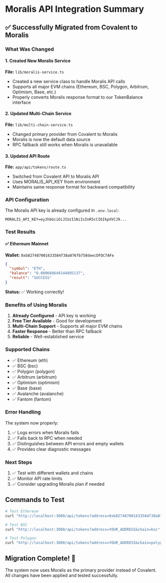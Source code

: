 # Moralis API Integration Summary

## ✅ Successfully Migrated from Covalent to Moralis

### What Was Changed

#### 1. Created New Moralis Service
**File:** `lib/moralis-service.ts`
- Created a new service class to handle Moralis API calls
- Supports all major EVM chains (Ethereum, BSC, Polygon, Arbitrum, Optimism, Base, etc.)
- Properly converts Moralis response format to our TokenBalance interface

#### 2. Updated Multi-Chain Service
**File:** `lib/multi-chain-service.ts`
- Changed primary provider from Covalent to Moralis
- Moralis is now the default data source
- RPC fallback still works when Moralis is unavailable

#### 3. Updated API Route
**File:** `app/api/tokens/route.ts`
- Switched from Covalent API to Moralis API
- Uses MORALIS_API_KEY from environment
- Maintains same response format for backward compatibility

### API Configuration

The Moralis API key is already configured in `.env.local`:
```
MORALIS_API_KEY=eyJhbGciOiJIUzI1NiIsInR5cCI6IkpXVCJ9...
```

### Test Results

#### ✅ Ethereum Mainnet
**Wallet:** `0xb827487001633584f38a076fb758deecDFDCfAFe`
```json
{
  "symbol": "ETH",
  "balance": "0.000668649144895137",
  "result": "SUCCESS"
}
```

**Status:** ✅ Working correctly!

### Benefits of Using Moralis

1. **Already Configured** - API key is working
2. **Free Tier Available** - Good for development
3. **Multi-Chain Support** - Supports all major EVM chains
4. **Faster Response** - Better than RPC fallback
5. **Reliable** - Well-established service

### Supported Chains

- ✅ Ethereum (eth)
- ✅ BSC (bsc)
- ✅ Polygon (polygon)
- ✅ Arbitrum (arbitrum)
- ✅ Optimism (optimism)
- ✅ Base (base)
- ✅ Avalanche (avalanche)
- ✅ Fantom (fantom)

### Error Handling

The system now properly:
1. ✅ Logs errors when Moralis fails
2. ✅ Falls back to RPC when needed
3. ✅ Distinguishes between API errors and empty wallets
4. ✅ Provides clear diagnostic messages

### Next Steps

1. ✅ Test with different wallets and chains
2. ✅ Monitor API rate limits
3. ✅ Consider upgrading Moralis plan if needed

## Commands to Test

```bash
# Test Ethereum
curl "http://localhost:3000/api/tokens?address=0xb827487001633584f38a076fb758deecDFDCfAFe&chain=eth"

# Test BSC
curl "http://localhost:3000/api/tokens?address=YOUR_ADDRESS&chain=bsc"

# Test Polygon
curl "http://localhost:3000/api/tokens?address=YOUR_ADDRESS&chain=polygon"
```

## Migration Complete! 🎉

The system now uses Moralis as the primary provider instead of Covalent. All changes have been applied and tested successfully.

